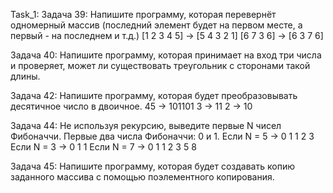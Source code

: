 Task_1:
Задача 39: Напишите программу, которая перевернёт одномерный массив (последний элемент будет на первом месте, а первый - на последнем и т.д.)
[1 2 3 4 5] -> [5 4 3 2 1]
[6 7 3 6] -> [6 3 7 6]


Задача 40: Напишите программу, которая принимает на вход три числа и проверяет, может ли существовать треугольник с сторонами такой длины.


Задача 42: Напишите программу, которая будет преобразовывать десятичное число в двоичное.
45 -> 101101
3  -> 11
2  -> 10

Задача 44: Не используя рекурсию, выведите первые N чисел Фибоначчи. Первые два числа Фибоначчи: 0 и 1.
Если N = 5 -> 0 1 1 2 3
Если N = 3 -> 0 1 1
Если N = 7 -> 0 1 1 2 3 5 8

Задача 45: Напишите программу, которая будет создавать копию заданного массива с помощью поэлементного копирования.